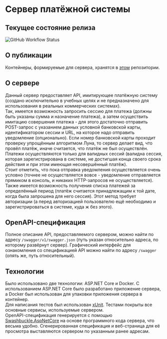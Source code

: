 # Сервер платёжной системы

## Текущее состояние релиза

![GitHub Workflow Status](https://img.shields.io/github/workflow/status/pamugk/PaymentSystem/.NET%20Core?logo=.Net)

## О публикации

Контейнеры, формируемые для сервера, хранятся в [этом](https://hub.docker.com/repository/docker/pamugk/paymentsystem "Ссылка на репозиторий DockerHub") репозитории.  

## О сервере

Данный сервер предоставляет API, имитирующее платёжную систему (создано исключительно в учебных целях и не предназначено для использования в реальных коммерческих системах).  
Так, имеется возможность запросить сессию для платежа (должны быть указаны сумма и назначение платежа), а затем осуществить имитацию совершения платежа - для этого достаточно отправить POST-запрос с указанием данных условной банковской карты, идентификатором сессии и URL, на которое надо отправить уведомление (опционально). Если номер банковской карты проходит проверку упрощённым алгоритмом Луна, то сервер делает вид, что провёл платёж, иначе считается, что платёж не был осуществлён. Платежи осуществляются только для валидных сессий (валидна сессия, которая зарегистрирована в системе, не достигшая конца своего срока действия и при этом имеющая несовершённый платёж).  
Стоит отметить, что пока отправка уведомления осуществляется очень условно (точнее не осуществляется вовсе - уведомление отправляется прямиком в консоль, и никаких HTTP-запросов не осуществляется).  
Также имеется возможность получения списка платежей за определённый период (платёж считается принадлежащим к той дате, когда была запрошена для него сессия). Этот метод требует авторизации (а перед авторизацией пользователю ещё необходимо и зарегистрироваться в системе, куда ж без этого).  

## OpenAPI-спецификация

Полное описание API, предоставляемого сервером, можно найти по адресу `/swagger/v1/swagger.json` (путь указан относительно адреса, по которому развёрнут сервер). Графический интерфейс для ознакомления со спецификацией API можно найти по адресу `/swagger` (опять же, путь относительный).

## Технологии

Было использовано две технологии: ASP.NET Core и Docker. С использованием ASP.NET Core было разработано приложение сервера, а Docker был использован для упаковки приложения сервера в контейнер.  
Для написания тестов был использован [xUnit](https://xunit.net/ "Сайт xUnit"). Тестами покрыты все основные сервисы, используемые сервером.  
OpenAPI-спецификация генерируется с помощью [Swashbuckle.AspNetCore](https://github.com/domaindrivendev/Swashbuckle.AspNetCore "Репозиторий Swashbuckle.AspNetCore") на основе программного кода сервера, что весьма удобно. Сгенерированная спецификация и веб-страница для её просмотра выставляются сервером по указанным ранее адресам.

